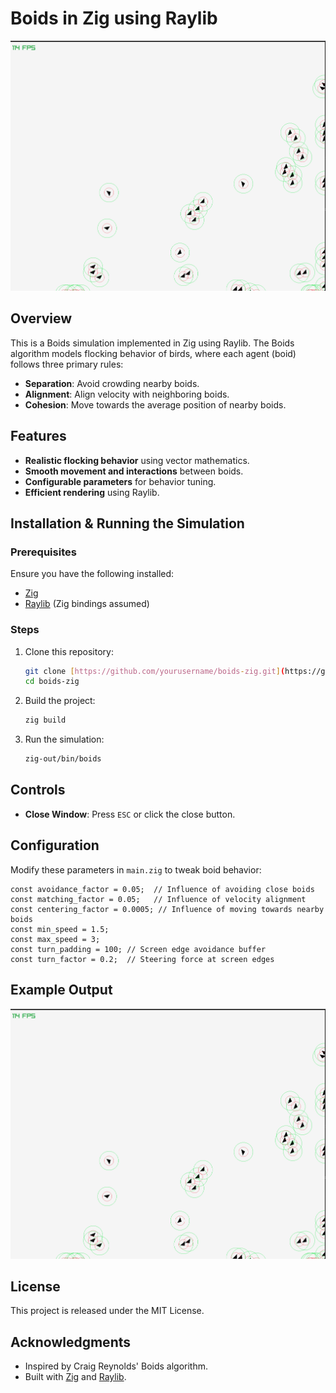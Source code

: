 # Boids in Zig using Raylib

![Boids Simulation Output](https://github.com/lazycodebaker/biods/blob/main/output.png)

## Overview
This is a Boids simulation implemented in Zig using Raylib. The Boids algorithm models flocking behavior of birds, where each agent (boid) follows three primary rules:
- **Separation**: Avoid crowding nearby boids.
- **Alignment**: Align velocity with neighboring boids.
- **Cohesion**: Move towards the average position of nearby boids.

## Features
- **Realistic flocking behavior** using vector mathematics.
- **Smooth movement and interactions** between boids.
- **Configurable parameters** for behavior tuning.
- **Efficient rendering** using Raylib.

## Installation & Running the Simulation

### Prerequisites
Ensure you have the following installed:
- [Zig](https://ziglang.org/download/)
- [Raylib](https://www.raylib.com/) (Zig bindings assumed)

### Steps
1. Clone this repository:
   ```sh
   git clone [https://github.com/yourusername/boids-zig.git](https://github.com/lazycodebaker/biods.git)
   cd boids-zig
   ```
2. Build the project:
   ```sh
   zig build
   ```
3. Run the simulation:
   ```sh
   zig-out/bin/boids
   ```

## Controls
- **Close Window**: Press `ESC` or click the close button.

## Configuration
Modify these parameters in `main.zig` to tweak boid behavior:
```zig
const avoidance_factor = 0.05;  // Influence of avoiding close boids
const matching_factor = 0.05;   // Influence of velocity alignment
const centering_factor = 0.0005; // Influence of moving towards nearby boids
const min_speed = 1.5;
const max_speed = 3;
const turn_padding = 100; // Screen edge avoidance buffer
const turn_factor = 0.2;  // Steering force at screen edges
```

## Example Output
![Simulation Output](output.png)

## License
This project is released under the MIT License.

## Acknowledgments
- Inspired by Craig Reynolds' Boids algorithm.
- Built with [Zig](https://ziglang.org/) and [Raylib](https://www.raylib.com/).
